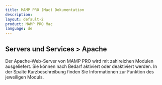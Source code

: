```yaml
---
title: MAMP PRO (Mac) Dokumentation
description: 
layout: default-2
product: MAMP PRO Mac
language: de
---
```


## Servers und Services > Apache

Der Apache-Web-Server von MAMP PRO wird mit zahlreichen Modulen ausgeliefert. Sie können nach Bedarf aktiviert oder deaktiviert werden. In der Spalte Kurzbeschreibung finden Sie Informationen zur Funktion des jeweiligen Moduls.


